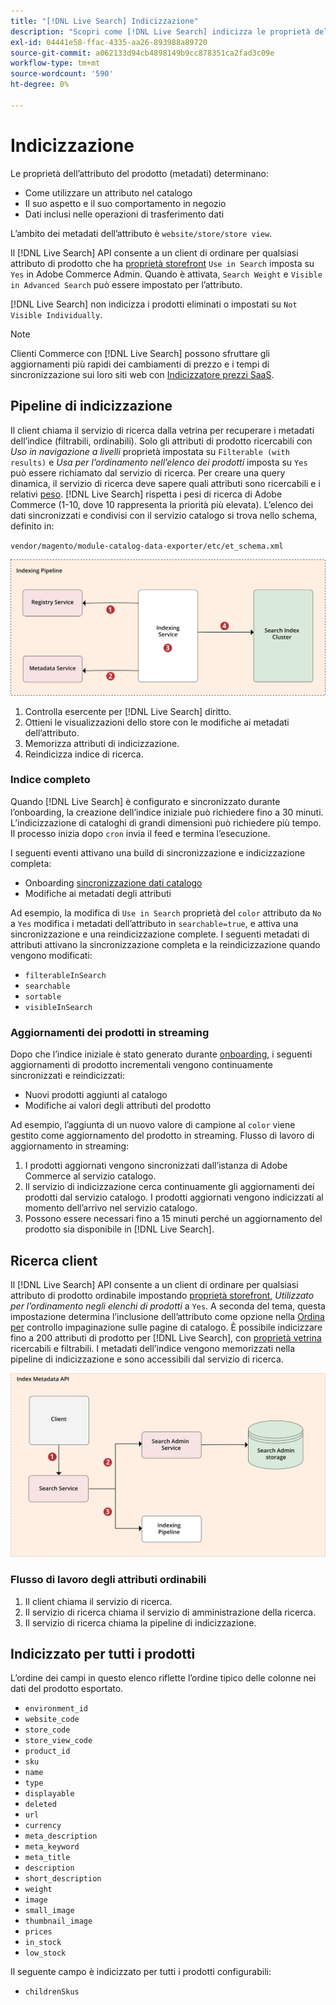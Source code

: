 ```yaml
---
title: "[!DNL Live Search] Indicizzazione"
description: "Scopri come [!DNL Live Search] indicizza le proprietà dell’attributo del prodotto."
exl-id: 04441e58-ffac-4335-aa26-893988a89720
source-git-commit: a062133d94cb4898149b9cc878351ca2fad3c09e
workflow-type: tm+mt
source-wordcount: '590'
ht-degree: 0%

---
```


# Indicizzazione

Le proprietà dell’attributo del prodotto (metadati) determinano:

* Come utilizzare un attributo nel catalogo
* Il suo aspetto e il suo comportamento in negozio
* Dati inclusi nelle operazioni di trasferimento dati

L’ambito dei metadati dell’attributo è `website/store/store view`.

Il [!DNL Live Search] API consente a un client di ordinare per qualsiasi attributo di prodotto che ha [proprietà storefront](https://experienceleague.adobe.com/docs/commerce-admin/catalog/product-attributes/product-attributes.html) `Use in Search` imposta su `Yes` in Adobe Commerce Admin. Quando è attivata, `Search Weight` e `Visible in Advanced Search` può essere impostato per l’attributo.

[!DNL Live Search] non indicizza i prodotti eliminati o impostati su `Not Visible Individually`.

>[!NOTE]
>
> Clienti Commerce con [!DNL Live Search] possono sfruttare gli aggiornamenti più rapidi dei cambiamenti di prezzo e i tempi di sincronizzazione sui loro siti web con [Indicizzatore prezzi SaaS](../price-index/index.md).

## Pipeline di indicizzazione

Il client chiama il servizio di ricerca dalla vetrina per recuperare i metadati dell’indice (filtrabili, ordinabili). Solo gli attributi di prodotto ricercabili con *Uso in navigazione a livelli* proprietà impostata su `Filterable (with results)` e *Usa per l’ordinamento nell’elenco dei prodotti* imposta su `Yes` può essere richiamato dal servizio di ricerca.
Per creare una query dinamica, il servizio di ricerca deve sapere quali attributi sono ricercabili e i relativi [peso](https://experienceleague.adobe.com/docs/commerce-admin/catalog/catalog/search/search-results.html#weighted-search). [!DNL Live Search] rispetta i pesi di ricerca di Adobe Commerce (1-10, dove 10 rappresenta la priorità più elevata). L’elenco dei dati sincronizzati e condivisi con il servizio catalogo si trova nello schema, definito in:

`vendor/magento/module-catalog-data-exporter/etc/et_schema.xml`

![[!DNL Live Search] diagramma di ricerca client indicizzazione](assets/indexing-pipeline.svg)

1. Controlla esercente per [!DNL Live Search] diritto.
1. Ottieni le visualizzazioni dello store con le modifiche ai metadati dell’attributo.
1. Memorizza attributi di indicizzazione.
1. Reindicizza indice di ricerca.

### Indice completo

Quando [!DNL Live Search] è configurato e sincronizzato durante l’onboarding, la creazione dell’indice iniziale può richiedere fino a 30 minuti. L’indicizzazione di cataloghi di grandi dimensioni può richiedere più tempo. Il processo inizia dopo `cron` invia il feed e termina l’esecuzione.

I seguenti eventi attivano una build di sincronizzazione e indicizzazione completa:

* Onboarding [sincronizzazione dati catalogo](install.md#synchronize-catalog-data)
* Modifiche ai metadati degli attributi

Ad esempio, la modifica di `Use in Search` proprietà del `color` attributo da `No` a `Yes` modifica i metadati dell’attributo in `searchable=true`, e attiva una sincronizzazione e una reindicizzazione complete. I seguenti metadati di attributi attivano la sincronizzazione completa e la reindicizzazione quando vengono modificati:

* `filterableInSearch`
* `searchable`
* `sortable`
* `visibleInSearch`

### Aggiornamenti dei prodotti in streaming

Dopo che l’indice iniziale è stato generato durante [onboarding](install.md#synchronize-catalog-data), i seguenti aggiornamenti di prodotto incrementali vengono continuamente sincronizzati e reindicizzati:

* Nuovi prodotti aggiunti al catalogo
* Modifiche ai valori degli attributi del prodotto

Ad esempio, l’aggiunta di un nuovo valore di campione al `color` viene gestito come aggiornamento del prodotto in streaming.
Flusso di lavoro di aggiornamento in streaming:

1. I prodotti aggiornati vengono sincronizzati dall’istanza di Adobe Commerce al servizio catalogo.
1. Il servizio di indicizzazione cerca continuamente gli aggiornamenti dei prodotti dal servizio catalogo. I prodotti aggiornati vengono indicizzati al momento dell’arrivo nel servizio catalogo.
1. Possono essere necessari fino a 15 minuti perché un aggiornamento del prodotto sia disponibile in [!DNL Live Search].

## Ricerca client

Il [!DNL Live Search] API consente a un client di ordinare per qualsiasi attributo di prodotto ordinabile impostando [proprietà storefront](https://experienceleague.adobe.com/docs/commerce-admin/catalog/product-attributes/product-attributes.html), *Utilizzato per l’ordinamento negli elenchi di prodotti* a `Yes`. A seconda del tema, questa impostazione determina l’inclusione dell’attributo come opzione nella [Ordina per](https://experienceleague.adobe.com/docs/commerce-admin/catalog/catalog/navigation/navigation.html) controllo impaginazione sulle pagine di catalogo. È possibile indicizzare fino a 200 attributi di prodotto per [!DNL Live Search], con [proprietà vetrina](https://experienceleague.adobe.com/docs/commerce-admin/catalog/product-attributes/product-attributes.html) ricercabili e filtrabili.
I metadati dell’indice vengono memorizzati nella pipeline di indicizzazione e sono accessibili dal servizio di ricerca.

![[!DNL Live Search] diagramma API metadati indice](assets/index-metadata-api.svg)

### Flusso di lavoro degli attributi ordinabili

1. Il client chiama il servizio di ricerca.
1. Il servizio di ricerca chiama il servizio di amministrazione della ricerca.
1. Il servizio di ricerca chiama la pipeline di indicizzazione.

## Indicizzato per tutti i prodotti

L’ordine dei campi in questo elenco riflette l’ordine tipico delle colonne nei dati del prodotto esportato.

* `environment_id`
* `website_code`
* `store_code`
* `store_view_code`
* `product_id`
* `sku`
* `name`
* `type`
* `displayable`
* `deleted`
* `url`
* `currency`
* `meta_description`
* `meta_keyword`
* `meta_title`
* `description`
* `short_description`
* `weight`
* `image`
* `small_image`
* `thumbnail_image`
* `prices`
* `in_stock`
* `low_stock`

Il seguente campo è indicizzato per tutti i prodotti configurabili:

* `childrenSkus`
